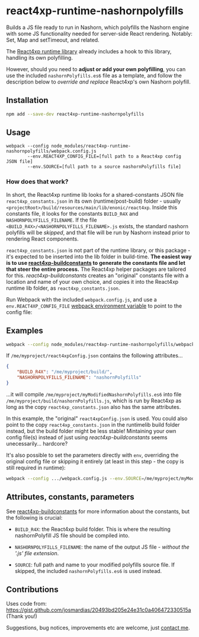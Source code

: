 # react4xp-runtime-nashornpolyfills

Builds a JS file ready to run in Nashorn, which polyfills the Nashorn engine with some JS functionality needed for server-side React rendering. Notably: Set, Map and setTimeout, and related. 

The [React4xp runtime library](https://github.com/enonic/lib-react4xp) already includes a hook to this library, handling its own polyfilling. 

However, should you need to **adjust or add your own polyfilling**, you can use the included `nashornPolyfills.es6` file as a template, and follow the description below to _override and replace_ React4xp's own Nashorn polyfill. 
 
 
## Installation

```bash
npm add --save-dev react4xp-runtime-nashornpolyfills
```

## Usage

```
webpack --config node_modules/react4xp-runtime-nashornpolyfills/webpack.config.js 
        --env.REACT4XP_CONFIG_FILE=[full path to a React4xp config JSON file] 
        --env.SOURCE=[full path to a source nashornPolyfills file]
```

### How does that work?

In short, the React4xp runtime lib looks for a shared-constants JSON file `react4xp_constants.json` in its own (runtime/post-build) folder - usually `<projectRoot>/build/resources/main/lib/enonic/react4xp`. Inside this constants file, it looks for the constants `BUILD_R4X` and `NASHORNPOLYFILLS_FILENAME`. If the file `<BUILD_R4X>/<NASHORNPOLYFILLS_FILENAME>.js` exists, the standard nashorn polyfills will be _skipped_, and that file will be run by Nashorn instead prior to rendering React components. 

`react4xp_constants.json` is not part of the runtime library, or this package - it's expected to be inserted into the lib folder in build-time. **The easiest way is to use [react4xp-buildconstants](https://www.npmjs.com/package/react4xp-buildconstants) to generate the constants file and let that steer the entire process.** The React4xp helper packages are tailored for this. _react4xp-buildconstants_ creates an "original" constants file with a location and name of your own choice, and copies it into the React4xp runtime lib folder, as `react4xp_constants.json`. 
  
Run Webpack with the included `webpack.config.js`, and use a `env.REACT4XP_CONFIG_FILE` [webpack environment variable](https://webpack.js.org/guides/environment-variables/) to point to the config file:

## Examples

```bash
webpack --config node_modules/react4xp-runtime-nashornpolyfills/webpack.config.js --env.REACT4XP_CONFIG_FILE=/me/myproject/react4xpConfig.json --env.SOURCE=/me/myproject/myModifiedNashornPolyfills.es6
```

If `/me/myproject/react4xpConfig.json` contains the following attributes... 

```json
{ 
	"BUILD_R4X": "/me/myproject/build/",
	"NASHORNPOLYFILLS_FILENAME": "nashornPolyfills"
}
```

...it will compile `/me/myproject/myModifiedNashornPolyfills.es6` into file `/me/myproject/build/nashornPolyfills.js`, which is run by React4xp as long as the copy `react4xp_constants.json` also has the same attributes. 

In this example, the "original" `react4xpConfig.json` is used. You could also point to the copy `react4xp_constants.json` in the runtimelib build folder instead, but the build folder might be less stable! Mintaining your own config file(s) instead of just using _react4xp-buildconstants_ seems unecessarily... hardcore? 

It's also possible to set the parameters directly with `env`, overriding the original config file or skipping it entirely (at least in this step - the copy is still required in runtime):

```bash
webpack --config .../webpack.config.js --env.SOURCE=/me/myproject/myModifiedNashornPolyfills.es6 --env.BUILD_R4X=/me/myproject/build/ --env.NASHORNPOLYFILLS_FILENAME=nashornPolyfills
```


## Attributes, constants, parameters

See [react4xp-buildconstants](https://www.npmjs.com/package/react4xp-buildconstants) for more information about the constants, but the following is crucial:

 - `BUILD_R4X`: the React4xp build folder. This is where the resulting nashornPolyfill JS file should be compiled into.

 - `NASHORNPOLYFILLS_FILENAME`: the name of the output JS file - _without the '.js' file extension_.
 
 - `SOURCE`: full path and name to your modified polyfills source file. If skipped, the included `nashornPolyfills.es6` is used instead.


## Contributions

Uses code from: https://gist.github.com/josmardias/20493bd205e24e31c0a406472330515a (Thank you!)

Suggestions, bug notices, improvements etc are welcome, just [contact me](mailto:espen42@gmail.com).
